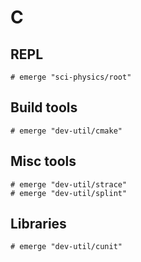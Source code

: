 # C

## REPL

```ShellSession
# emerge "sci-physics/root"
```

## Build tools

```ShellSession
# emerge "dev-util/cmake"
```

## Misc tools

```ShellSession
# emerge "dev-util/strace"
# emerge "dev-util/splint"
```

## Libraries

```ShellSession
# emerge "dev-util/cunit"
```
